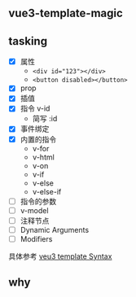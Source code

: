 ## vue3-template-magic

## tasking

- [x] 属性
  - `<div id="123"></div>`
  - `<button disabled></button>`
- [x] prop
- [x] 插值
- [x] 指令 v-id
  - 简写 :id
- [x] 事件绑定
- [x] 内置的指令
  - v-for
  - v-html
  - v-on
  - v-if
  - v-else
  - v-else-if
- [ ] 指令的参数
- [ ] v-model
- [ ] 注释节点
- [ ] Dynamic Arguments
- [ ] Modifiers

具体参考 [veu3 template Syntax](https://vuejs.org/guide/essentials/template-syntax.html#text-interpolation)

## why
